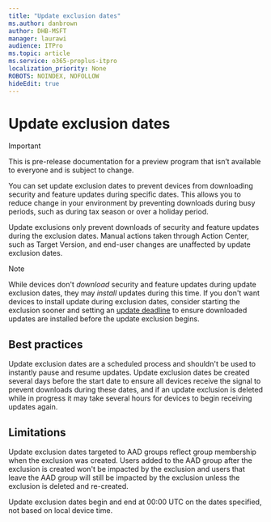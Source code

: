 ```yaml
---
title: "Update exclusion dates"
ms.author: danbrown
author: DHB-MSFT
manager: laurawi
audience: ITPro
ms.topic: article
ms.service: o365-proplus-itpro
localization_priority: None
ROBOTS: NOINDEX, NOFOLLOW
hideEdit: true
---
```


# Update exclusion dates

> [!IMPORTANT]
> This is pre-release documentation for a preview program that isn’t available to everyone and is subject to change.

You can set update exclusion dates to prevent devices from downloading security and feature updates during specific dates. This allows you to reduce change in your environment by preventing downloads during busy periods, such as during tax season or over a holiday period.

Update exclusions only prevent downloads of security and feature updates during the exclusion dates. Manual actions taken through Action Center, such as Target Version, and end-user changes are unaffected by update exclusion dates.

> [!NOTE]
> While devices don't *download* security and feature updates during update exclusion dates, they may *install* updates during this time. If you don't want devices to install update during exclusion dates, consider starting the exclusion sooner and setting an [update deadline](update-deadlines.md) to ensure downloaded updates are installed before the update exclusion begins.

## Best practices

Update exclusion dates are a scheduled process and shouldn't be used to instantly pause and resume updates. Update exclusion dates be created several days before the start date to ensure all devices receive the signal to prevent downloads during these dates, and if an update exclusion is deleted while in progress it may take several hours for devices to begin receiving updates again.

## Limitations

Update exclusion dates targeted to AAD groups reflect group membership when the exclusion was created. Users added to the AAD group after the exclusion is created won't be impacted by the exclusion and users that leave the AAD group will still be impacted by the exclusion unless the exclusion is deleted and re-created.

Update exclusion dates begin and end at 00:00 UTC on the dates specified, not based on local device time.

